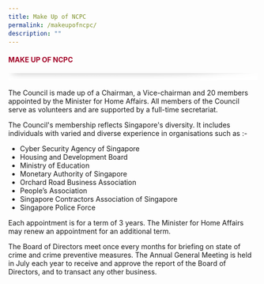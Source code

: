 ```yaml
---
title: Make Up of NCPC
permalink: /makeupofncpc/
description: ""
---
```

#### <font style="color:#a20427;">MAKE UP OF NCPC</font>

![](/images/About/header-border.png)

The Council is made up of a Chairman, a Vice-chairman and 20 members appointed by the Minister for Home Affairs. All members of the Council serve as volunteers and are supported by a full-time secretariat.

The Council's membership reflects Singapore's diversity. It includes individuals with varied and diverse experience in organisations such as :-

*   Cyber Security Agency of Singapore
*   Housing and Development Board
*   Ministry of Education
*   Monetary Authority of Singapore
*   Orchard Road Business Association
*   People’s Association
*   Singapore Contractors Association of Singapore
*   Singapore Police Force

Each appointment is for a term of 3 years. The Minister for Home Affairs may renew an appointment for an additional term.

The Board of Directors meet once every months for briefing on state of crime and crime preventive measures. The Annual General Meeting is held in July each year to receive and approve the report of the Board of Directors, and to transact any other business.